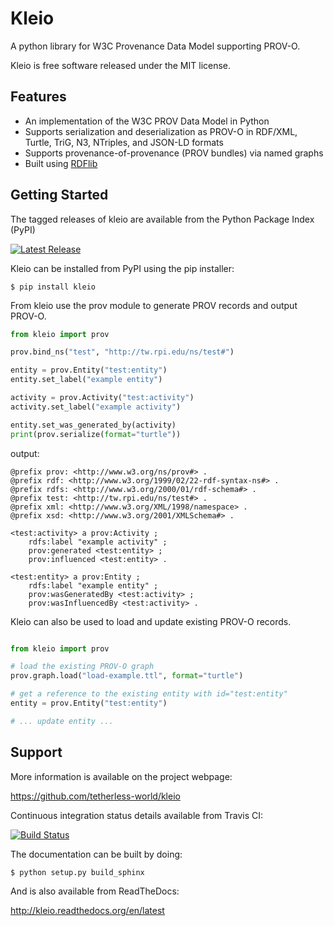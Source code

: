 Kleio
=====

A python library for W3C Provenance Data Model supporting PROV-O.

Kleio is free software released under the MIT license.

Features
--------

* An implementation of the W3C PROV Data Model in Python
* Supports serialization and deserialization as PROV-O in RDF/XML, Turtle, TriG, N3, NTriples, and JSON-LD formats
* Supports provenance-of-provenance (PROV bundles) via named graphs
* Built using [RDFlib](https://github.com/RDFLib/rdflib)

Getting Started
---------------

The tagged releases of kleio are available from the Python Package Index (PyPI)

[![Latest Release](https://badge.fury.io/py/kleio.svg)](http://badge.fury.io/py/kleio)

Kleio can be installed from PyPI using the pip installer:

    $ pip install kleio

From kleio use the prov module to generate PROV records and output PROV-O.

```python
from kleio import prov

prov.bind_ns("test", "http://tw.rpi.edu/ns/test#")

entity = prov.Entity("test:entity")
entity.set_label("example entity")

activity = prov.Activity("test:activity")
activity.set_label("example activity")

entity.set_was_generated_by(activity)
print(prov.serialize(format="turtle"))
```
output:

```
@prefix prov: <http://www.w3.org/ns/prov#> .
@prefix rdf: <http://www.w3.org/1999/02/22-rdf-syntax-ns#> .
@prefix rdfs: <http://www.w3.org/2000/01/rdf-schema#> .
@prefix test: <http://tw.rpi.edu/ns/test#> .
@prefix xml: <http://www.w3.org/XML/1998/namespace> .
@prefix xsd: <http://www.w3.org/2001/XMLSchema#> .

<test:activity> a prov:Activity ;
    rdfs:label "example activity" ;
    prov:generated <test:entity> ;
    prov:influenced <test:entity> .

<test:entity> a prov:Entity ;
    rdfs:label "example entity" ;
    prov:wasGeneratedBy <test:activity> ;
    prov:wasInfluencedBy <test:activity> .
```

Kleio can also be used to load and update existing PROV-O records.

```python

from kleio import prov

# load the existing PROV-O graph
prov.graph.load("load-example.ttl", format="turtle")

# get a reference to the existing entity with id="test:entity"
entity = prov.Entity("test:entity")

# ... update entity ...
```

Support
-------

More information is available on the project webpage:

https://github.com/tetherless-world/kleio

Continuous integration status details available from Travis CI:

[![Build Status](https://travis-ci.org/tetherless-world/kleio.svg?branch=master)](https://travis-ci.org/tetherless-world/kleio)

The documentation can be built by doing:

    $ python setup.py build_sphinx

And is also available from ReadTheDocs:

http://kleio.readthedocs.org/en/latest